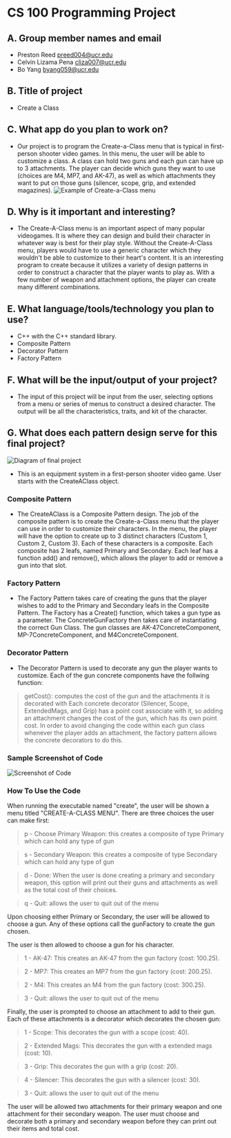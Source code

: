 # CS 100 Programming Project

## A. Group member names and email
* Preston Reed			preed004@ucr.edu
* Celvin Lizama Pena 		cliza007@ucr.edu
* Bo Yang               	byang059@ucr.edu

## B. Title of project
* Create a Class

## C. What app do you plan to work on? 
* Our project is to program the Create-a-Class menu that is typical in first-person shooter video games. In this menu, the user will be able to customize a class. A class can hold two guns and each gun can have up to 3 attachments. The player can decide which guns they want to use (choices are M4, MP7, and AK-47), as well as which attachments they want to put on those guns (silencer, scope, grip, and extended magazines). 
![Example of Create-a-Class menu](https://github.com/cs100/final-project-diversity-squad/blob/master/images/CreateAClass.png?raw=true)

## D. Why is it important and interesting?
* The Create-A-Class menu is an important aspect of many popular videogames. It is where they can design and build their character in whatever way is best for their play style. Without the Create-A-Class menu, players would have to use a generic character which they wouldn't be able to customize to their heart's content. It is an interesting program to create because it utilizes a variety of design patterns in order to construct a character that the player wants to play as. With a few number of weapon and attachment options, the player can create many different combinations.

## E. What language/tools/technology you plan to use?
* C++ with the C++ standard library.
* Composite Pattern
* Decorator Pattern
* Factory Pattern

## F. What will be the input/output of your project?
* The input of this project will be input from the user, selecting options from a menu or series of menus to construct a desired character. The output will be all the characteristics, traits, and kit of the character.

## G. What does each pattern design serve for this final project?
![Diagram of final project](https://github.com/cs100/final-project-diversity-squad/blob/master/images/diagram.png?raw=true) 

* This is an equipment system in a first-person shooter video game. User starts with the CreateAClass object. 

### Composite Pattern
* The CreateAClass is a Composite Pattern design. The job of the composite pattern is to create the Create-a-Class menu that the player can use in order to customize their characters. In the menu, the player will have the option to create up to 3 distinct characters (Custom 1, Custom 2, Custom 3). Each of these characters is a composite. Each composite has 2 leafs, named Primary and Secondary. Each leaf has a function add() and remove(), which allows the player to add or remove a gun into that slot. 

### Factory Pattern
* The Factory Pattern takes care of creating the guns that the player wishes to add to the Primary and Secondary leafs in the Composite Pattern. The Factory has a Create() function, which takes a gun type as a parameter. The ConcreteGunFactory then takes care of instantiating the correct Gun Class. The gun classes are AK-47ConcreteComponent, MP-7ConcreteComponent,
and M4ConcreteComponent.
 
 ### Decorator Pattern
* The Decorator Pattern is used to decorate any gun the player wants to customize. Each of the gun concrete components have the follwing function: 
> getCost(): computes the cost of the gun and the attachments it is decorated with
Each concrete decorator (Silencer, Scope, ExtendedMags, and Grip) has a point cost associate with it, so adding an attachment changes the cost of the gun, which has its own point cost. In order to avoid changing the code within each gun class whenever the player adds an attachment, the factory pattern allows the concrete decorators to do this.

### Sample Screenshot of Code
![Screenshot of Code](https://github.com/cs100/final-project-diversity-squad/blob/master/images/SampleInputOutput.png)

### How To Use the Code
When running the executable named "create", the user will be shown a menu titled "CREATE-A-CLASS MENU". There are three choices the user can make first:
> p - Choose Primary Weapon: this creates a composite of type Primary which can hold any type of gun

> s - Secondary Weapon: this creates a composite of type Secondary which can hold any type of gun

> d - Done: When the user is done creating a primary and secondary weapon, this option will print out their guns and attachments as well as the total cost of their choices.

> q - Quit: allows the user to quit out of the menu

Upon choosing either Primary or Secondary, the user will be allowed to choose a gun. Any of these options call the gunFactory to create the gun chosen.

The user is then allowed to choose a gun for his character.
> 1 - AK-47: This creates an AK-47 from the gun factory (cost: 100.25).

> 2 - MP7: This creates an MP7 from the gun factory (cost: 200.25).

> 2 - M4: This creates an M4 from the gun factory (cost: 300.25).

> 3 - Quit: allows the user to quit out of the menu 

Finally, the user is prompted to choose an attachment to add to their gun. Each of these attachments is a decorator which decorates the chosen gun:

> 1 - Scope: This decorates the gun with a scope (cost: 40).

> 2 - Extended Mags: This decorates the gun with a extended mags (cost: 10).

> 3 - Grip: This decorates the gun with a grip (cost: 20).

> 4 - Silencer: This decorates the gun with a silencer (cost: 30).

> 3 - Quit: allows the user to quit out of the menu

The user will be allowed two attachments for their primary weapon and one attachment for their secondary weapon. The user must choose and decorate both a primary and secondary weapon before they can print out their items and total cost.

